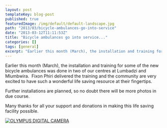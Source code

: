 ```yaml
---
layout: post
templateKey: blog-post
published: true
featuredImage: /img/default/default-landscape.jpg
path: "2013/03/bicycle-ambulances-go-into-service"
date: "2013-03-12T11:11:53Z"
title: "Bicycle ambulances go into service..."
categories: []
tags: [general]
excerpt: "Earlier this month (March), the installation and training for some of the new bicycle ambulances wa..."
---
```


Earlier this month (March), the installation and training for some of the new bicycle ambulances was done in two of our centres at Lumbadzi and Mlumbwira.  Fixon Phiri delivered the training and the community are very excited to have such a wonderful life saving resource at their fingertips.

Further installations are planned, so no doubt there will be more photos in due course.

Many thanks for all your support and donations in making this life saving facility possible.

[![OLYMPUS DIGITAL CAMERA](https://f000.backblazeb2.com/file/avm-wp-uploads/2013/03/P5130036.jpg)](https://f000.backblazeb2.com/file/avm-wp-uploads/2013/03/P5130036.jpg)
